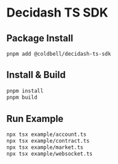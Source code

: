 # Decidash TS SDK

## Package Install
```
pnpm add @coldbell/decidash-ts-sdk
```

## Install & Build
```bash
pnpm install
pnpm build
```

## Run Example
```bash
npx tsx example/account.ts
npx tsx example/contract.ts
npx tsx example/market.ts
npx tsx example/websocket.ts
```